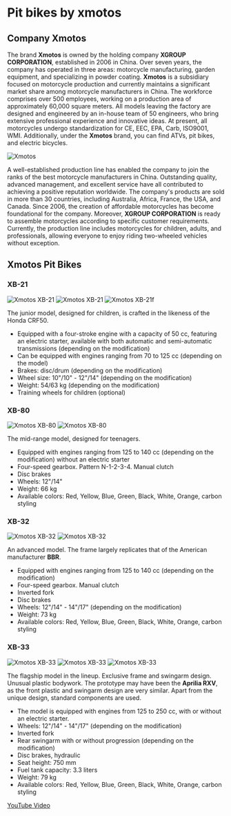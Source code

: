 # Pit bikes by xmotos

## Company Xmotos

The brand **Xmotos** is owned by the holding company **XGROUP CORPORATION**, established in 2006 in China. Over seven years, the company has operated in three areas: motorcycle manufacturing, garden equipment, and specializing in powder coating. **Xmotos** is a subsidiary focused on motorcycle production and currently maintains a significant market share among motorcycle manufacturers in China. The workforce comprises over 500 employees, working on a production area of approximately 60,000 square meters. All models leaving the factory are designed and engineered by an in-house team of 50 engineers, who bring extensive professional experience and innovative ideas. At present, all motorcycles undergo standardization for CE, EEC, EPA, Carb, ISO9001, WMI. Additionally, under the **Xmotos** brand, you can find ATVs, pit bikes, and electric bicycles.

![Xmotos](../../../static/img/ed993d.jpg)

A well-established production line has enabled the company to join the ranks of the best motorcycle manufacturers in China. Outstanding quality, advanced management, and excellent service have all contributed to achieving a positive reputation worldwide. The company's products are sold in more than 30 countries, including Australia, Africa, France, the USA, and Canada. Since 2006, the creation of affordable motorcycles has become foundational for the company. Moreover, **XGROUP CORPORATION** is ready to assemble motorcycles according to specific customer requirements. Currently, the production line includes motorcycles for children, adults, and professionals, allowing everyone to enjoy riding two-wheeled vehicles without exception.

## Xmotos Pit Bikes

### XB-21

![Xmotos XB-21](../../../static/img/dcb0fc.jpg)
![Xmotos XB-21](../../../static/img/6ba4b8.jpg)
![Xmotos XB-21f](../../../static/img/19de9c.jpg)

The junior model, designed for children, is crafted in the likeness of the Honda CRF50.

- Equipped with a four-stroke engine with a capacity of 50 cc, featuring an electric starter, available with both automatic and semi-automatic transmissions (depending on the modification)
- Can be equipped with engines ranging from 70 to 125 cc (depending on the model)
- Brakes: disc/drum (depending on the modification)
- Wheel size: 10"/10" - 12"/14" (depending on the modification)
- Weight: 54/63 kg (depending on the modification)
- Training wheels for children (optional)

### XB-80

![Xmotos XB-80](../../../static/img/54f50d.jpg)
![Xmotos XB-80](../../../static/img/1c02cd.jpg)

The mid-range model, designed for teenagers.

- Equipped with engines ranging from 125 to 140 cc (depending on the modification) without an electric starter
- Four-speed gearbox. Pattern N-1-2-3-4. Manual clutch
- Disc brakes
- Wheels: 12"/14"
- Weight: 66 kg
- Available colors: Red, Yellow, Blue, Green, Black, White, Orange, carbon styling

### XB-32

![Xmotos XB-32](../../../static/img/3cfc88.jpg)
![Xmotos XB-32](../../../static/img/39d621.jpg)

An advanced model. The frame largely replicates that of the American manufacturer **BBR**.

- Equipped with engines ranging from 125 to 140 cc (depending on the modification)
- Four-speed gearbox. Manual clutch
- Inverted fork
- Disc brakes
- Wheels: 12"/14" - 14"/17" (depending on the modification)
- Weight: 73 kg
- Available colors: Red, Yellow, Blue, Green, Black, White, Orange, carbon styling

### XB-33

![Xmotos XB-33](../../../static/img/c7756d.jpg)
![Xmotos XB-33](../../../static/img/0c3fd3.jpg)
![Xmotos XB-33](../../../static/img/2787ac.jpg)

The flagship model in the lineup. Exclusive frame and swingarm design. Unusual plastic bodywork. The prototype may have been the **Aprilia RXV**, as the front plastic and swingarm design are very similar. Apart from the unique design, standard components are used.

- The model is equipped with engines from 125 to 250 cc, with or without an electric starter.
- Wheels: 12"/14" - 14"/17" (depending on the modification)
- Inverted fork
- Rear swingarm with or without progression (depending on the modification)
- Disc brakes, hydraulic
- Seat height: 750 mm
- Fuel tank capacity: 3.3 liters
- Weight: 79 kg
- Available colors: Red, Yellow, Blue, Green, Black, White, Orange, carbon styling

[YouTube Video](http://www.youtube.com/watch?v=9SVhJ4VECMg)
